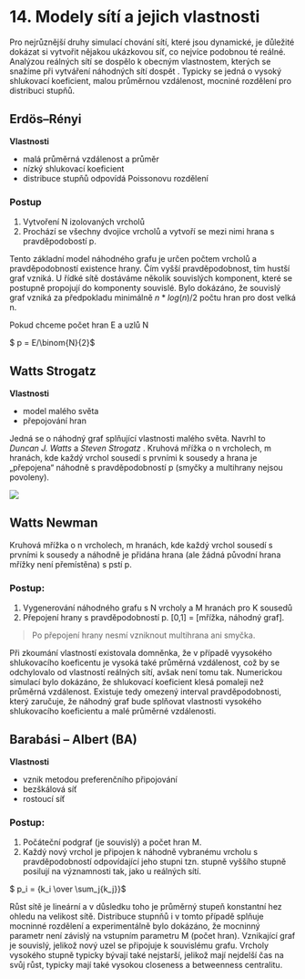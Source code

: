 # 14. Modely sítí a jejich vlastnosti

Pro nejrůznější druhy simulací chování sítí, které jsou dynamické, je důležité dokázat si vytvořit nějakou ukázkovou síť, co nejvíce podobnou té reálné. Analýzou reálných sítí se dospělo k obecným vlastnostem, kterých se snažíme při vytváření náhodných sítí dospět . Typicky se jedná o vysoký shlukovací koeficient, malou průměrnou vzdálenost, mocniné rozdělení pro distribuci stupňů.

## Erdös–Rényi

**Vlastnosti**
- malá průměrná vzdálenost a průměr
- nízký shlukovací koeficient
- distribuce stupňů odpovídá Poissonovu rozdělení

### Postup
1. Vytvoření N izolovaných vrcholů
2. Prochází se všechny dvojice vrcholů a vytvoří se mezi nimi hrana s pravděpodobostí p.

Tento základní model náhodného grafu je určen počtem vrcholů a pravděpodobností existence hrany. Čím vyšší pravděpodobnost, tím hustší graf vzniká. U řídké sítě dostáváme několik souvislých komponent, které se postupně propojují do komponenty souvislé. Bylo dokázáno, že souvislý graf vzniká za předpokladu minimálně $n*log(n)/2$ počtu hran pro dost velká n.

Pokud chceme počet hran E a uzlů N

$ p = E/\binom{N}{2}$

## Watts Strogatz
**Vlastnosti**
- model malého světa
- přepojování hran

Jedná se o náhodný graf splňující vlastnosti malého světa. Navrhl to _Duncan J. Watts_ a _Steven Strogatz_ .
Kruhová mřížka o
n vrcholech, m hranách, kde každý vrchol
sousedí s prvními k sousedy a hrana je
„přepojena“ náhodně s pravděpodobností p
(smyčky a multihrany nejsou povoleny).

![](https://upload.wikimedia.org/wikipedia/commons/8/8f/Watts_strogatz.svg)

## Watts Newman
Kruhová mřížka o n vrcholech, m
hranách, kde každý vrchol sousedí s prvními k sousedy a
náhodně je přidána hrana (ale žádná původní hrana mřížky
není přemístěna) s pstí p. 

### Postup:
1. Vygenerování náhodného grafu s N vrcholy a M hranách pro K sousedů
2. Přepojení hrany s pravděpodobností p. [0,1] = [mřížka, náhodný graf].
>Po přepojení hrany nesmí vzniknout multihrana ani smyčka.

Při zkoumání vlastností existovala domněnka, že v případě vyysokého shlukovacího koeficentu je vysoká také průměrná vzdálenost, což by se odchylovalo od vlastností reálných sítí, avšak není tomu tak. Numerickou simulací bylo dokázáno, že shlukovací koeficient klesá pomaleji než průměrná vzdálenost. Existuje tedy omezený interval pravděpodobnosti, který zaručuje, že náhodný graf bude splňovat vlastnosti vysokého shlukovacího koeficientu a malé průměrné vzdálenosti.

## Barabási – Albert (BA)
**Vlastnosti**
- vznik metodou preferenčního připojování
- bezškálová síť
- rostoucí síť

### Postup:
1. Počáteční podgraf (je souvislý) a počet hran M.
2. Každý nový vrchol je připojen k náhodně vybranému vrcholu s pravděpodobností odpovídající jeho stupni tzn. stupně vyššího stupně posilují na významnosti tak, jako u reálných sítí.

$ p_i = {k_i \over \sum_j{k_j}}$

Růst sítě je lineární a v důsledku toho je průměrný stupeň konstantní hez ohledu na velikost sítě. Distribuce stupnňů i v tomto případě splňuje mocninné rozdělení a experimentálně bylo dokázáno, že mocninný parametr není závislý na vstupním parametru M (počet hran). Vznikající graf je souvislý, jelikož nový uzel se připojuje k souvislému grafu. Vrcholy vysokého stupně typicky bývají také nejstarší, jelikož mají nejdelší čas na svůj růst, typicky mají také vysokou closeness a betweenness centralitu.
